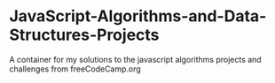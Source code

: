 # JavaScript-Algorithms-and-Data-Structures-Projects
A container for my solutions to the javascript algorithms projects and challenges from freeCodeCamp.org
